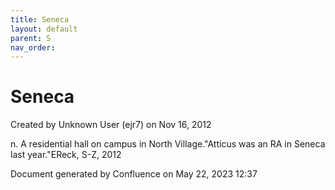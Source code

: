 ```yaml
---
title: Seneca
layout: default
parent: S
nav_order:
---
```


# Seneca

Created by  Unknown User (ejr7) on Nov 16, 2012

n. A residential hall on campus in North Village.&quot;Atticus was an RA in Seneca last year.&quot;EReck, S-Z, 2012

Document generated by Confluence on May 22, 2023 12:37


